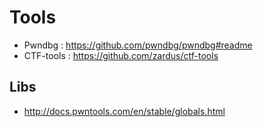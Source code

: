 Tools
=====


* Pwndbg : https://github.com/pwndbg/pwndbg#readme
* CTF-tools : https://github.com/zardus/ctf-tools

Libs
----

* http://docs.pwntools.com/en/stable/globals.html
